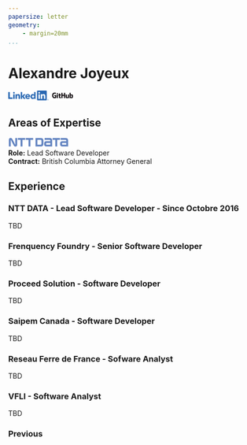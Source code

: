 ```yaml
---
papersize: letter
geometry:
    - margin=20mm
...
```


# Alexandre Joyeux

<!--{Adress}-->

[![linkedin](./docs/LI-Logo.png)](https://linkedin.com/in/joyeux-alexandre-76263833) [![github](./docs/GitHub_Logo.png)](https://github.com/alexjoybc)

## Areas of Expertise

[![nttdata](./docs/NTT-Data-Logo.png)](https://ca.nttdata.com/en/)  
**Role:** Lead Software Developer  
**Contract:** British Columbia Attorney General

## Experience

### NTT DATA - Lead Software Developer - Since Octobre 2016

TBD

### Frenquency Foundry - Senior Software Developer

TBD

### Proceed Solution - Software Developer

TBD

### Saipem Canada - Software Developer

TBD

### Reseau Ferre de France - Sofware Analyst

TBD

### VFLI - Software Analyst

TBD

### Previous


